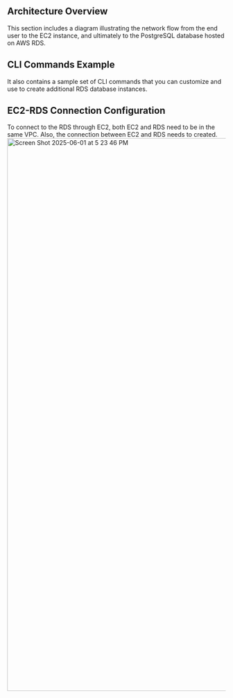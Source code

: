 ## Architecture Overview
This section includes a diagram illustrating the network flow from the end user to the EC2 instance, and ultimately to the PostgreSQL database hosted on AWS RDS.

## CLI Commands Example
It also contains a sample set of CLI commands that you can customize and use to create additional RDS database instances.

## EC2-RDS Connection Configuration
To connect to the RDS through EC2, both EC2 and RDS need to be in the same VPC.
Also, the connection between EC2 and RDS needs to created. 
<img width="1275" alt="Screen Shot 2025-06-01 at 5 23 46 PM" src="https://github.com/user-attachments/assets/c7c55b45-5ffe-41a2-bb9c-ef7e51c05cb3" />
